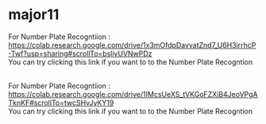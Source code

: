 # major11

For Number Plate Recogntiion :<br>
https://colab.research.google.com/drive/1x3mOfdpDavvatZnd7_U6H3jrrhcP-Twf?usp=sharing#scrollTo=bsliyUVNwPDz<br>
You can try clicking this link if you want to to the Number Plate Recogntion<br><br>

For Number Plate Recogntiion :<br>
https://colab.research.google.com/drive/1IMcsUeXS_tVKGoFZXiB4JeoVPgATknKF#scrollTo=twcSHvJyKY19<br>
You can try clicking this link if you want to to the Number Plate Recogntion<br><br>
